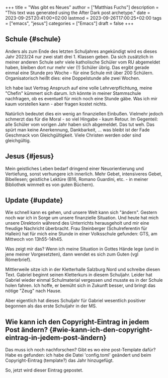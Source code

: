 +++
title = "Was gibt es Neues"
author = ["Matthias Fuchs"]
description = "This text was generated using the After Dark post archetype."
date = 2023-09-25T20:41:00+02:00
lastmod = 2023-09-26T17:00:25+02:00
tags = ["emacs", "jesus"]
categories = ["Emacs"]
draft = false
+++

## Schule {#schule}

Anders als zum Ende des letzten Schuljahres angekündigt wird es dieses Jahr 2023/24 nur zwei statt drei 1. Klassen geben. Da sich zusätzlich in meiner anderen Schule sehr viele katholische Schüler vom RU abgemeldet haben, bleiben dort nur mehr vier (!) Schüler übrig. Das ergibt gerade einmal eine Stunde pro Woche - für eine Schule mit über 200 Schülern. Organisatorisch heißt dies: eine Doppelstunde alle zwei Wochen.

Ich habe laut Vertrag Anspruch auf eine volle Lehrverpflichtung, meine "Chefin" kümmert sich darum. Ich könnte in meiner Stammschule nachfragen, ob es eventuell für mich noch eine Stunde gäbe. Was ich mir kaum vorstellen kann - aber fragen kostet nichts.

Natürlich bedeutet dies ein wenig an finanziellen Einbußen. Vielmehr jedoch schmerzt das für die Moral - so viel Hingabe - kaum Retour. Im Gegenteil: alle Schüler vom vorigen Jahr haben sich abgemeldet. Das tut weh. Das spürt man keine Anerkennung, Dankbarkeit, ... was bleibt ist der Fade Geschmack von Gleichgültigkeit. Viele Christen werden oder sind gleichgültig.


## Jesus {#jesus}

Mein geistliches Leben bedarf dringend einer Neuorientierung und Vertiefung, sonst verhungere ich innerlich. Mehr Gebet, intensiveres Gebet, Bibellesen; geistliche Lektüre (B16, Romano Guardini, etc. - in meiner Bibliothek wimmelt es von guten Büchern).


## Update {#update}

Wie schnell kann es gehen, und unsere Welt kann sich "ändern". Gestern noch war ich in Sorge um unsere finanzielle Situation. Und heute hat mich unsere Direktorin während des Unterrichts herausgeholt und mir eine freudige Nachricht überbracht. Frau Steinberger (Schulreferentin für Hallein) hat für mich eine Stunde in einer Volksschule gefunden: GTS, am Mittwoch von 13h55-14h45.

Was zeigt mir das? Wenn ich meine Situation in Gottes Hände lege (und in jene meiner Vorgesetzten), dann wendet es sich zum Guten (vgl Römerbrief).

Mittlerweile sitze ich in der Kletterhalle Salzburg Nord und schreibe diesen Text. Gabriel beginnt seinen Kletterkurs in diesem Schuljahr. Leider hat Gabriel wieder einmal Schulmaterial vergessen und musste es in der Schule holen fahren. Ich hoffe, er bemüht sich in Zukunft besser, und bringt das nötige "Zeug" nach Hause.

Aber eigentlich hat dieses Schuljahr für Gabriel wesentlich positiver begonnen als das erste Schuljahr in der MS.


## Wie kann ich den Copyright-Eintrag in jedem Post ändern? {#wie-kann-ich-den-copyright-eintrag-in-jedem-post-ändern}

Das muss ich noch nachforschen? Gibt es wo eine post-Template dafür? Habe es gefunden: ich habe die Datei 'config.toml' geändert und beim Copyright-Eintrag (template?) das Jahr hinzugefügt.

So, jetzt wird dieser Eintrag gepostet.
